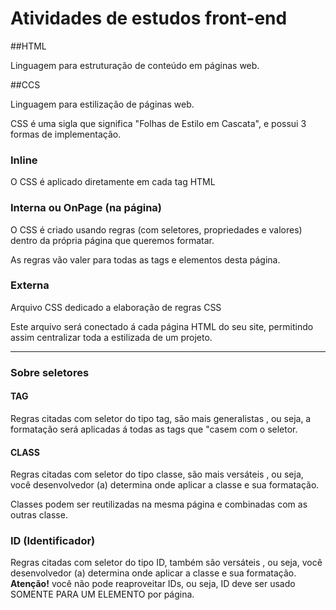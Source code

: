 # Atividades de estudos front-end 

##HTML

Linguagem para estruturação de conteúdo em páginas web. 

##CCS

Linguagem para estilização de páginas web.

CSS é uma sigla que significa "Folhas de Estilo em Cascata", e possui 3 formas de implementação. 

### Inline 

O CSS é aplicado diretamente em cada tag HTML

### Interna ou OnPage (na página)

O CSS é criado usando regras (com seletores, propriedades e valores) dentro da própria página que queremos formatar. 

As regras vão valer para todas as tags e elementos desta página. 


### Externa 

Arquivo CSS dedicado a elaboração de regras CSS

Este arquivo será conectado á cada página HTML do seu site, permitindo assim centralizar toda a estilizada de um projeto. 




--- 

### Sobre seletores 

#### TAG 

Regras citadas com seletor do tipo tag, são mais generalistas , ou seja, a formatação será aplicadas á todas as tags que "casem com o seletor. 

#### CLASS

Regras citadas com seletor do tipo classe, são mais versáteis , ou seja, você desenvolvedor (a) determina onde aplicar a classe e sua formatação. 

Classes podem ser reutilizadas na mesma página e combinadas com as outras classe. 

### ID (Identificador)

Regras citadas com seletor do tipo ID, também são versáteis , ou seja, você desenvolvedor (a) determina onde aplicar a classe e sua formatação. **Atenção!** você não pode reaproveitar IDs, ou seja, ID deve ser usado SOMENTE PARA UM ELEMENTO por página. 








